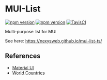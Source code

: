 # MUI-List

[![npm version](https://badge.fury.io/js/%40nexys%2Fmui-list.svg)](https://www.npmjs.com/package/@nexys/mui-list)
[![npm version](https://img.shields.io/npm/v/@nexys/mui-list.svg)](https://www.npmjs.com/package/@nexys/mui-list)
[![TavisCI](https://travis-ci.com/Nexysweb/mui-list-ts.svg?branch=master)](https://travis-ci.com/Nexysweb/mui-list-ts)

Multi-purpose list for MUI

See here: https://nexysweb.github.io/mui-list-ts/

## References

* [Material UI](https://github.com/mui-org/material-ui)
* [World Countries](https://mledoze.github.io/countries/)
